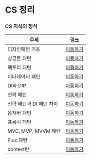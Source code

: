 # CS 정리

### CS 지식의 정석

|주제|링크|
|---|---|
|디자인패턴 기초|[이동하기](https://github.com/CHOIJUNHYUK01/cs_wiki/blob/main/CS-vible-lecture/design-pattern.md)|
|싱글톤 패턴|[이동하기](https://github.com/CHOIJUNHYUK01/cs_wiki/blob/main/CS-vible-lecture/singleton-pattern.md)|
|팩토리 패턴|[이동하기](https://github.com/CHOIJUNHYUK01/cs_wiki/blob/main/CS-vible-lecture/factory-pattern.md)|
|이터레이터 패턴|[이동하기](https://github.com/CHOIJUNHYUK01/cs_wiki/blob/main/CS-vible-lecture/iterator-pattern.md)|
|DI와 DIP|[이동하기](https://github.com/CHOIJUNHYUK01/cs_wiki/blob/main/CS-vible-lecture/dependency-injection.md)|
|전략 패턴|[이동하기](https://github.com/CHOIJUNHYUK01/cs_wiki/blob/main/CS-vible-lecture/strategy-pattern.md)|
|전략 패턴과 DI 패턴 차이|[이동하기](https://github.com/CHOIJUNHYUK01/cs_wiki/blob/main/CS-vible-lecture/diff-pattern.md)|
|옵저버 패턴|[이동하기](https://github.com/CHOIJUNHYUK01/cs_wiki/blob/main/CS-vible-lecture/observer-pattern.md)|
|프록시 패턴|[이동하기](https://github.com/CHOIJUNHYUK01/cs_wiki/blob/main/CS-vible-lecture/proxy-pattern.md)|
|MVC, MVP, MVVM 패턴|[이동하기](https://github.com/CHOIJUNHYUK01/cs_wiki/blob/main/CS-vible-lecture/mvc-pattern.md)|
|Flux 패턴|[이동하기](https://github.com/CHOIJUNHYUK01/cs_wiki/blob/main/CS-vible-lecture/flux-pattern.md)|
|context란|[이동하기](https://github.com/CHOIJUNHYUK01/cs_wiki/blob/main/CS-vible-lecture/what-is-context.md)|

